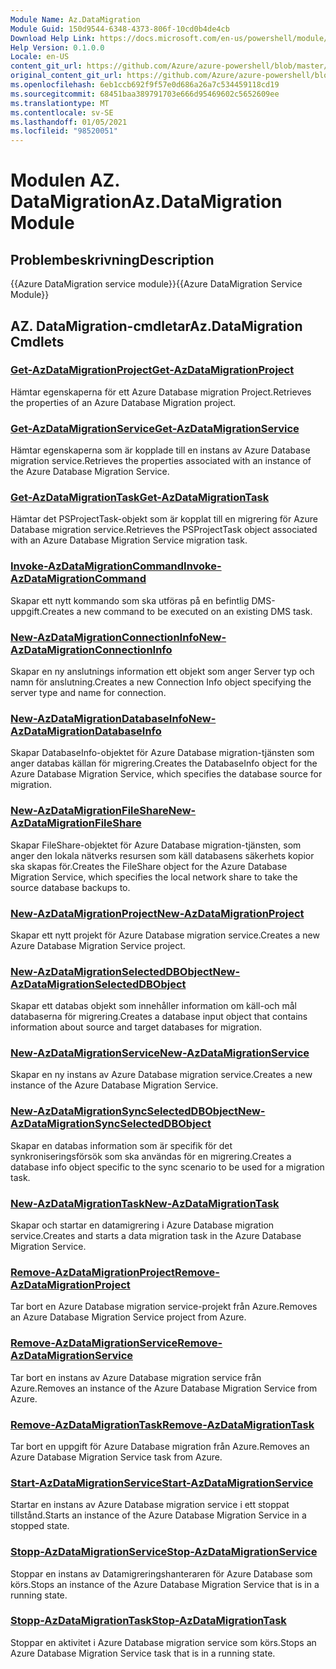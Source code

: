 ```yaml
---
Module Name: Az.DataMigration
Module Guid: 150d9544-6348-4373-806f-10cd0b4de4cb
Download Help Link: https://docs.microsoft.com/en-us/powershell/module/az.datamigration
Help Version: 0.1.0.0
Locale: en-US
content_git_url: https://github.com/Azure/azure-powershell/blob/master/src/DataMigration/DataMigration/help/Az.DataMigration.md
original_content_git_url: https://github.com/Azure/azure-powershell/blob/master/src/DataMigration/DataMigration/help/Az.DataMigration.md
ms.openlocfilehash: 6eb1ccb692f9f57e0d686a26a7c534459118cd19
ms.sourcegitcommit: 68451baa389791703e666d95469602c5652609ee
ms.translationtype: MT
ms.contentlocale: sv-SE
ms.lasthandoff: 01/05/2021
ms.locfileid: "98520051"
---
```

# <span data-ttu-id="16278-101">Modulen AZ. DataMigration</span><span class="sxs-lookup"><span data-stu-id="16278-101">Az.DataMigration Module</span></span>
## <span data-ttu-id="16278-102">Problembeskrivning</span><span class="sxs-lookup"><span data-stu-id="16278-102">Description</span></span>
<span data-ttu-id="16278-103">{{Azure DataMigration service module}}</span><span class="sxs-lookup"><span data-stu-id="16278-103">{{Azure DataMigration Service Module}}</span></span>

## <span data-ttu-id="16278-104">AZ. DataMigration-cmdletar</span><span class="sxs-lookup"><span data-stu-id="16278-104">Az.DataMigration Cmdlets</span></span>
### [<span data-ttu-id="16278-105">Get-AzDataMigrationProject</span><span class="sxs-lookup"><span data-stu-id="16278-105">Get-AzDataMigrationProject</span></span>](Get-AzDataMigrationProject.md)
<span data-ttu-id="16278-106">Hämtar egenskaperna för ett Azure Database migration Project.</span><span class="sxs-lookup"><span data-stu-id="16278-106">Retrieves the properties of an Azure Database Migration project.</span></span>

### [<span data-ttu-id="16278-107">Get-AzDataMigrationService</span><span class="sxs-lookup"><span data-stu-id="16278-107">Get-AzDataMigrationService</span></span>](Get-AzDataMigrationService.md)
<span data-ttu-id="16278-108">Hämtar egenskaperna som är kopplade till en instans av Azure Database migration service.</span><span class="sxs-lookup"><span data-stu-id="16278-108">Retrieves the properties associated with an instance of the Azure Database Migration Service.</span></span> 

### [<span data-ttu-id="16278-109">Get-AzDataMigrationTask</span><span class="sxs-lookup"><span data-stu-id="16278-109">Get-AzDataMigrationTask</span></span>](Get-AzDataMigrationTask.md)
<span data-ttu-id="16278-110">Hämtar det PSProjectTask-objekt som är kopplat till en migrering för Azure Database migration service.</span><span class="sxs-lookup"><span data-stu-id="16278-110">Retrieves the PSProjectTask object associated with an Azure Database Migration Service migration task.</span></span>

### [<span data-ttu-id="16278-111">Invoke-AzDataMigrationCommand</span><span class="sxs-lookup"><span data-stu-id="16278-111">Invoke-AzDataMigrationCommand</span></span>](Invoke-AzDataMigrationCommand.md)
<span data-ttu-id="16278-112">Skapar ett nytt kommando som ska utföras på en befintlig DMS-uppgift.</span><span class="sxs-lookup"><span data-stu-id="16278-112">Creates a new command to be executed on an existing DMS task.</span></span>

### [<span data-ttu-id="16278-113">New-AzDataMigrationConnectionInfo</span><span class="sxs-lookup"><span data-stu-id="16278-113">New-AzDataMigrationConnectionInfo</span></span>](New-AzDataMigrationConnectionInfo.md)
<span data-ttu-id="16278-114">Skapar en ny anslutnings information ett objekt som anger Server typ och namn för anslutning.</span><span class="sxs-lookup"><span data-stu-id="16278-114">Creates a new Connection Info object specifying the server type and name for connection.</span></span>

### [<span data-ttu-id="16278-115">New-AzDataMigrationDatabaseInfo</span><span class="sxs-lookup"><span data-stu-id="16278-115">New-AzDataMigrationDatabaseInfo</span></span>](New-AzDataMigrationDatabaseInfo.md)
<span data-ttu-id="16278-116">Skapar DatabaseInfo-objektet för Azure Database migration-tjänsten som anger databas källan för migrering.</span><span class="sxs-lookup"><span data-stu-id="16278-116">Creates the DatabaseInfo object for the Azure Database Migration Service, which specifies the database source for migration.</span></span>

### [<span data-ttu-id="16278-117">New-AzDataMigrationFileShare</span><span class="sxs-lookup"><span data-stu-id="16278-117">New-AzDataMigrationFileShare</span></span>](New-AzDataMigrationFileShare.md)
<span data-ttu-id="16278-118">Skapar FileShare-objektet för Azure Database migration-tjänsten, som anger den lokala nätverks resursen som käll databasens säkerhets kopior ska skapas för.</span><span class="sxs-lookup"><span data-stu-id="16278-118">Creates the FileShare object for the Azure Database Migration Service, which specifies the local network share to take the source database backups to.</span></span>

### [<span data-ttu-id="16278-119">New-AzDataMigrationProject</span><span class="sxs-lookup"><span data-stu-id="16278-119">New-AzDataMigrationProject</span></span>](New-AzDataMigrationProject.md)
<span data-ttu-id="16278-120">Skapar ett nytt projekt för Azure Database migration service.</span><span class="sxs-lookup"><span data-stu-id="16278-120">Creates a new Azure Database Migration Service project.</span></span>

### [<span data-ttu-id="16278-121">New-AzDataMigrationSelectedDBObject</span><span class="sxs-lookup"><span data-stu-id="16278-121">New-AzDataMigrationSelectedDBObject</span></span>](New-AzDataMigrationSelectedDBObject.md)
<span data-ttu-id="16278-122">Skapar ett databas objekt som innehåller information om käll-och mål databaserna för migrering.</span><span class="sxs-lookup"><span data-stu-id="16278-122">Creates a database input object that contains information about source and target databases for migration.</span></span>

### [<span data-ttu-id="16278-123">New-AzDataMigrationService</span><span class="sxs-lookup"><span data-stu-id="16278-123">New-AzDataMigrationService</span></span>](New-AzDataMigrationService.md)
<span data-ttu-id="16278-124">Skapar en ny instans av Azure Database migration service.</span><span class="sxs-lookup"><span data-stu-id="16278-124">Creates a new instance of the Azure Database Migration Service.</span></span>

### [<span data-ttu-id="16278-125">New-AzDataMigrationSyncSelectedDBObject</span><span class="sxs-lookup"><span data-stu-id="16278-125">New-AzDataMigrationSyncSelectedDBObject</span></span>](New-AzDataMigrationSyncSelectedDBObject.md)
<span data-ttu-id="16278-126">Skapar en databas information som är specifik för det synkroniseringsförsök som ska användas för en migrering.</span><span class="sxs-lookup"><span data-stu-id="16278-126">Creates a database info object specific to the sync scenario to be used for a migration task.</span></span>

### [<span data-ttu-id="16278-127">New-AzDataMigrationTask</span><span class="sxs-lookup"><span data-stu-id="16278-127">New-AzDataMigrationTask</span></span>](New-AzDataMigrationTask.md)
<span data-ttu-id="16278-128">Skapar och startar en datamigrering i Azure Database migration service.</span><span class="sxs-lookup"><span data-stu-id="16278-128">Creates and starts a data migration task in the Azure Database Migration Service.</span></span>

### [<span data-ttu-id="16278-129">Remove-AzDataMigrationProject</span><span class="sxs-lookup"><span data-stu-id="16278-129">Remove-AzDataMigrationProject</span></span>](Remove-AzDataMigrationProject.md)
<span data-ttu-id="16278-130">Tar bort en Azure Database migration service-projekt från Azure.</span><span class="sxs-lookup"><span data-stu-id="16278-130">Removes an Azure Database Migration Service project from Azure.</span></span>

### [<span data-ttu-id="16278-131">Remove-AzDataMigrationService</span><span class="sxs-lookup"><span data-stu-id="16278-131">Remove-AzDataMigrationService</span></span>](Remove-AzDataMigrationService.md)
<span data-ttu-id="16278-132">Tar bort en instans av Azure Database migration service från Azure.</span><span class="sxs-lookup"><span data-stu-id="16278-132">Removes an instance of the Azure Database Migration Service from Azure.</span></span>

### [<span data-ttu-id="16278-133">Remove-AzDataMigrationTask</span><span class="sxs-lookup"><span data-stu-id="16278-133">Remove-AzDataMigrationTask</span></span>](Remove-AzDataMigrationTask.md)
<span data-ttu-id="16278-134">Tar bort en uppgift för Azure Database migration från Azure.</span><span class="sxs-lookup"><span data-stu-id="16278-134">Removes an Azure Database Migration Service task from Azure.</span></span>

### [<span data-ttu-id="16278-135">Start-AzDataMigrationService</span><span class="sxs-lookup"><span data-stu-id="16278-135">Start-AzDataMigrationService</span></span>](Start-AzDataMigrationService.md)
<span data-ttu-id="16278-136">Startar en instans av Azure Database migration service i ett stoppat tillstånd.</span><span class="sxs-lookup"><span data-stu-id="16278-136">Starts an instance of the Azure Database Migration Service in a stopped state.</span></span> 

### [<span data-ttu-id="16278-137">Stopp-AzDataMigrationService</span><span class="sxs-lookup"><span data-stu-id="16278-137">Stop-AzDataMigrationService</span></span>](Stop-AzDataMigrationService.md)
<span data-ttu-id="16278-138">Stoppar en instans av Datamigreringshanteraren för Azure Database som körs.</span><span class="sxs-lookup"><span data-stu-id="16278-138">Stops an instance of the Azure Database Migration Service that is in a running state.</span></span>

### [<span data-ttu-id="16278-139">Stopp-AzDataMigrationTask</span><span class="sxs-lookup"><span data-stu-id="16278-139">Stop-AzDataMigrationTask</span></span>](Stop-AzDataMigrationTask.md)
<span data-ttu-id="16278-140">Stoppar en aktivitet i Azure Database migration service som körs.</span><span class="sxs-lookup"><span data-stu-id="16278-140">Stops an  Azure Database Migration Service task that is in a running state.</span></span>

